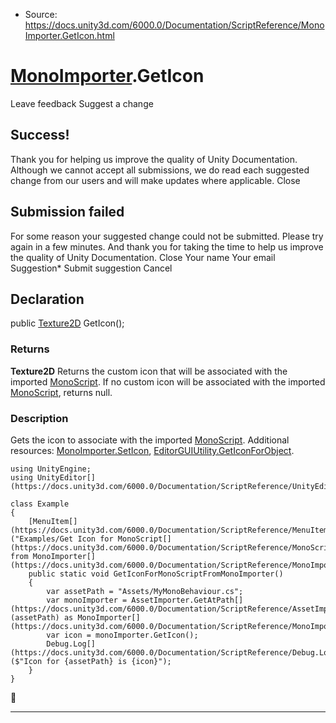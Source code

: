 * Source: https://docs.unity3d.com/6000.0/Documentation/ScriptReference/MonoImporter.GetIcon.html

#  [MonoImporter](https://docs.unity3d.com/6000.0/Documentation/ScriptReference/MonoImporter.html).GetIcon
Leave feedback
Suggest a change
## Success!
Thank you for helping us improve the quality of Unity Documentation. Although we cannot accept all submissions, we do read each suggested change from our users and will make updates where applicable.
Close
## Submission failed
For some reason your suggested change could not be submitted. Please <a>try again</a> in a few minutes. And thank you for taking the time to help us improve the quality of Unity Documentation.
Close
Your name Your email Suggestion* Submit suggestion
Cancel
## Declaration
public [Texture2D](https://docs.unity3d.com/6000.0/Documentation/ScriptReference/Texture2D.html) GetIcon(); 
### Returns
**Texture2D** Returns the custom icon that will be associated with the imported [MonoScript](https://docs.unity3d.com/6000.0/Documentation/ScriptReference/MonoScript.html). If no custom icon will be associated with the imported [MonoScript](https://docs.unity3d.com/6000.0/Documentation/ScriptReference/MonoScript.html), returns null. 
### Description
Gets the icon to associate with the imported [MonoScript](https://docs.unity3d.com/6000.0/Documentation/ScriptReference/MonoScript.html).
Additional resources: [MonoImporter.SetIcon](https://docs.unity3d.com/6000.0/Documentation/ScriptReference/MonoImporter.SetIcon.html), [EditorGUIUtility.GetIconForObject](https://docs.unity3d.com/6000.0/Documentation/ScriptReference/EditorGUIUtility.GetIconForObject.html).
```
using UnityEngine;
using UnityEditor[](https://docs.unity3d.com/6000.0/Documentation/ScriptReference/UnityEditor.html);  
  
class Example
{
    [MenuItem[](https://docs.unity3d.com/6000.0/Documentation/ScriptReference/MenuItem.html)("Examples/Get Icon for MonoScript[](https://docs.unity3d.com/6000.0/Documentation/ScriptReference/MonoScript.html) from MonoImporter[](https://docs.unity3d.com/6000.0/Documentation/ScriptReference/MonoImporter.html)")]
    public static void GetIconForMonoScriptFromMonoImporter()
    {
        var assetPath = "Assets/MyMonoBehaviour.cs";
        var monoImporter = AssetImporter.GetAtPath[](https://docs.unity3d.com/6000.0/Documentation/ScriptReference/AssetImporter.GetAtPath.html)(assetPath) as MonoImporter[](https://docs.unity3d.com/6000.0/Documentation/ScriptReference/MonoImporter.html);
        var icon = monoImporter.GetIcon();
        Debug.Log[](https://docs.unity3d.com/6000.0/Documentation/ScriptReference/Debug.Log.html)($"Icon for {assetPath} is {icon}");
    }
}

```

* * *
